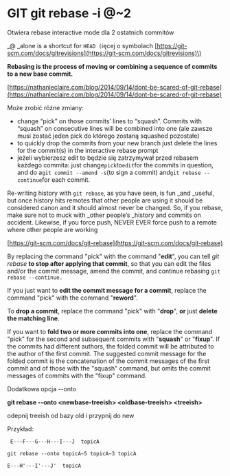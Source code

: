 # GIT git rebase -i @~2

Otwiera rebase interactive mode dla 2 ostatnich commitów

\_@ \_alone is a shortcut for `HEAD (`ięcej o symbolach [https://git-scm.com/docs/gitrevisions](https://git-scm.com/docs/gitrevisions)\)

**Rebasing is the process of moving or combining a sequence of commits to a new base commit.**

[https://nathanleclaire.com/blog/2014/09/14/dont-be-scared-of-git-rebase](https://nathanleclaire.com/blog/2014/09/14/dont-be-scared-of-git-rebase)

Może zrobić różne zmiany:

* change “pick” on those commits’ lines to “squash”. Commits with “squash” on consecutive lines will be combined into one \(ale zawsze musi zostać jeden pick do którego zostaną squashed pozostałe\)
* to quickly drop the commits from your new branch just delete the lines for the commit\(s\) in the interactive rebase prompt
* jeżeli wybierzesz edit to będzie się zatrzymywał przed rebasem każdego commita: just change`pick`to`edit`for the commits in question, and do a`git commit --amend -s`\(to sign a commit\) and`git rebase --continue`for each commit.

Re-writing history with `git rebase`, as you have seen, is fun \_and \_useful, but once history hits remotes that other people are using it should be considered canon and it should almost never be changed. So, if you rebase, make sure not to muck with \_other people’s \_history and commits on accident. Likewise, if you force push, NEVER EVER force push to a remote where other people are working

[https://git-scm.com/docs/git-rebase](https://git-scm.com/docs/git-rebase)

By replacing the command "pick" with the command "**edit**", you can tell _git rebase_ **to stop after applying that commit**, so that you can edit the files and/or the commit message, amend the commit, and continue rebasing `git rebase --continue.`

If you just want to **edit the commit message for a commit**, replace the command "pick" with the command "**reword**".

To **drop a commit**, replace the command "pick" with "**drop**", **or** just **delete the matching line**.

If you want to **fold two or more commits into one**, replace the command "pick" for the second and subsequent commits with "**squash**" or "**fixup**". If the commits had different authors, the folded commit will be attributed to the author of the first commit. The suggested commit message for the folded commit is the concatenation of the commit messages of the first commit and of those with the "squash" command, but omits the commit messages of commits with the "fixup" command.

Dodatkowa opcja --onto

**git rebase --onto &lt;newbase-treeish&gt; &lt;oldbase-treeish&gt; &lt;treeish&gt;**

odepnij treeish od bazy old i przypnij do new

Przykład:

```text
 E---F---G---H---I---J  topicA
```

```text
git rebase --onto topicA~5 topicA~3 topicA
```

```text
E---H'---I'---J'  topicA
```

